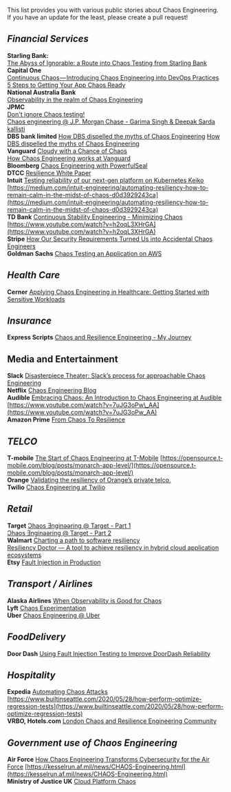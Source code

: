 This list provides you with various public stories about Chaos Engineering. If you have an update for the least, please create a pull request!

_**Financial Services**_
------------------------

**Starling Bank:**   
[The Abyss of Ignorable: a Route into Chaos Testing from Starling Bank](https://www.infoq.com/articles/chaos-testing-starling-bank/)  
**Capital One**  
[Continuous Chaos — Introducing Chaos Engineering into DevOps Practices](https://www.capitalone.com/tech/software-engineering/continuous-chaos-introducing-chaos-engineering-into-devops-practices/)  
[5 Steps to Getting Your App Chaos Ready](https://www.capitalone.com/tech/software-engineering/is-your-app-chaos-engineering-ready/)  
**National Australia Bank**  
[Observability in the realm of Chaos Engineering](https://medium.com/@nabtechblog/observability-in-the-realm-of-chaos-engineering-99089226ca51)  
**JPMC**  
[Don't ignore Chaos testing!](https://antrix.net/posts/2021/chaos/)  
[Chaos engineering @ J.P. Morgan Chase - Garima Singh & Deepak Sarda](https://www.youtube.com/watch?v=8e93cFBpvPQ)   
[kallisti](https://github.com/jpmorganchase/kallisti)  
**DBS bank limited**  [How DBS dispelled the myths of Chaos Engineering](https://medium.com/dbs-tech-blog/how-dbs-dispelled-the-myths-of-chaos-engineering-e5873ac78c9) 
[How DBS dispelled the myths of Chaos Engineering](https://youtu.be/effnedZRURc)  
**Vanguard**  [Cloudy with a Chance of Chaos](https://www.usenix.org/conference/srecon20americas/presentation/yakomin)  
[How Chaos Engineering works at Vanguard](https://www.youtube.com/watch?v=2YS9l5WbzGk)  
**Bloomberg**  [Chaos Engineering with PowerfulSeal](https://youtu.be/KKFiR_F3n8I)  
**DTCC**  [Resilience White Paper](https://www.dtcc.com/~/media/Files/Downloads/WhitePapers/Resilience-White-Paper.pdf)  
**Intuit**  [Testing reliability of our next-gen platform on Kubernetes Keiko](https://litmuschaos.io/adopters/intuit) [https://medium.com/intuit-engineering/automating-resiliency-how-to-remain-calm-in-the-midst-of-chaos-d0d3929243ca](https://medium.com/intuit-engineering/automating-resiliency-how-to-remain-calm-in-the-midst-of-chaos-d0d3929243ca)  
**TD Bank**  [Continuous Stability Engineering - Minimizing Chaos](https://devopsdays.org/events/2019-toronto/program/suzan-mahboob) [https://www.youtube.com/watch?v=h2oqL3XHrGA](https://www.youtube.com/watch?v=h2oqL3XHrGA)  
**Stripe** [How Our Security Requirements Turned Us into Accidental Chaos Engineers](https://www.youtube.com/watch?v=H13beqD7Hbk)  
**Goldman Sachs** [Chaos Testing an Application on AWS](https://developer.gs.com/blog/posts/chaos-testing-an-application-on-aws)  

_**Health Care**_
-----------------

**Cerner** [Applying Chaos Engineering in Healthcare: Getting Started with Sensitive Workloads](https://www.infoq.com/articles/chaos-engineering-healthcare/)

_**Insurance**_
---------------

**Express Scripts** [Chaos and Resilience Engineering - My Journey](https://www.information-safety.org/assets/secure360-chaos-resilience-notes.pdf)

Media and Entertainment
-----------------------

**Slack** [Disasterpiece Theater: Slack’s process for approachable Chaos Engineering](https://slack.engineering/disasterpiece-theater-slacks-process-for-approachable-chaos-engineering/)  
**Netflix** [Chaos Engineering Blog](https://netflixtechblog.com/tagged/chaos-engineering)  
**Audible** [Embracing Chaos: An Introduction to Chaos Engineering at Audible](https://stn.audible.com/chaos-engineering/) [https://www.youtube.com/watch?v=7uJG3oPw\_AA](https://www.youtube.com/watch?v=7uJG3oPw_AA)  
**Amazon Prime** [From Chaos To Resilience](https://www.youtube.com/watch?v=ztiPjey2rfY&t=1982s)  

_**TELCO**_
-----------

**T-mobile** [The Start of Chaos Engineering at T-Mobile](https://opensource.t-mobile.com/blog/posts/chaos-engineering/) [https://opensource.t-mobile.com/blog/posts/monarch-app-level/](https://opensource.t-mobile.com/blog/posts/monarch-app-level/)  
**Orange** [Validating the resiliency of Orange’s private telco.](https://litmuschaos.io/adopters/orange)  
**Twilio** [Chaos Engineering at Twilio](https://www.infoq.com/news/2017/12/twilio-chaos-engineering/)  


_**Retail**_
-----------

**Target** [ Ɔhaos Ǝnginǝǝring @ Target - Part 1](https://tech.target.com/blog/chaos-engineering-at-target-part-1)  
[Ɔhaos Ǝnginǝǝring @ Target - Part 2](https://tech.target.com/blog/chaos-engineering-at-target-part-2)  
**Walmart** [Charting a path to software resiliency](https://medium.com/walmartglobaltech/charting-a-path-to-software-resiliency-38148d956f4a)  
[Resiliency Doctor — A tool to achieve resiliency in hybrid cloud application ecosystems](https://medium.com/walmartglobaltech/resiliency-doctor-a-tool-to-achieve-resiliency-in-hybrid-cloud-application-ecosystems-3d7fc9427fd7)  
**Etsy** [Fault Injection in Production](https://queue.acm.org/detail.cfm?id=2353017)

_**Transport / Airlines**_
---------------

**Alaska Airlines** [When Observability is Good for Chaos](https://www.rtinsights.com/when-observability-is-good-for-chaos/)  
**Lyft** [Chaos Experimentation](https://clutch.sh/blog/2021/05/18/chaos-experimentation/)  
**Uber** [Chaos Engineering @ Uber](https://www.youtube.com/watch?v=ywSAwYsIk8k)  


_**FoodDelivery**_
---------------

**Door Dash** [Using Fault Injection Testing to Improve DoorDash Reliability](https://doordash.engineering/2022/04/25/using-fault-injection-testing-to-improve-doordash-reliability/)

_**Hospitality**_
-----------------

**Expedia** [Automating Chaos Attacks](https://www.infoq.com/presentations/automating-attacks/) [https://www.builtinseattle.com/2020/05/28/how-perform-optimize-regression-tests](https://www.builtinseattle.com/2020/05/28/how-perform-optimize-regression-tests)  
**VRBO, Hotels.com** [London Chaos and Resilience Engineering Community](https://medium.com/expedia-group-tech/london-chaos-and-resilience-engineering-community-c703e301339b)

**_Government use of Chaos Engineering_**
-----------------------------------------

**Air Force** [How Chaos Engineering Transforms Cybersecurity for the Air Force](https://governmentciomedia.com/listen-how-chaos-engineering-transforms-cybersecurity-air-force) [https://kesselrun.af.mil/news/CHAOS-Engineering.html](https://kesselrun.af.mil/news/CHAOS-Engineering.html)  
**Ministry of Justice UK** [Cloud Platform Chaos](https://github.com/ministryofjustice/cloud-platform-chaos)
